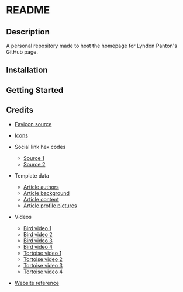 # README

## Description

A personal repository made to host the homepage for Lyndon Panton's GitHub page.

## Installation

## Getting Started

## Credits

- [Favicon source](https://unsplash.com/photos/selective-focus-photography-of-hedgehog-on-ground-GXMr7BadXQo)
- [Icons](https://fontawesome.com/)
- Social link hex codes
  - [Source 1](https://usbrandcolors.com/youtube-colors/)
  - [Source 2](https://www.brandcolorcode.com/linkedin)
- Template data
  - [Article authors](https://www.sagersweb.com/projects/peoplelipsum/index.php)
  - [Article background](https://images.unsplash.com/photo-1719937206930-84afb0daf141)
  - [Article content](https://longform.org/random)
  - [Article profile pictures](https://randomuser.me/photos)

- Videos
  - [Bird video 1](https://pixabay.com/videos/bird-daurian-redstart-beak-feathers-202693/)
  - [Bird video 2](https://pixabay.com/videos/bird-redstart-daurian-redstart-63276/)
  - [Bird video 3](https://pixabay.com/videos/bird-red-tailed-black-redstart-81325/)
  - [Bird video 4](https://pixabay.com/videos/robin-bird-forest-nature-spring-21723/)
  - [Tortoise video 1](https://pixabay.com/videos/turtle-tortoise-biodiversity-156816/)
  - [Tortoise video 2](https://pixabay.com/videos/tortoise-reptile-grass-winks-164820/)
  - [Tortoise video 3](https://pixabay.com/videos/aldabra-giant-tortoise-giant-tortoise-15728/)
  - [Tortoise video 4](https://pixabay.com/videos/turtle-tortoise-shell-reptile-81165/)
- [Website reference](https://news.sky.com/uk)
